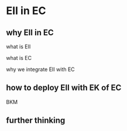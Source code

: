 # EII in EC
## why EII in EC
what is EII

what is EC 

why we integrate EII with EC

## how to deploy EII with EK of EC
BKM

## further thinking
